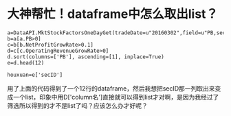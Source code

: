 # 大神帮忙！dataframe中怎么取出list？

	a=DataAPI.MktStockFactorsOneDayGet(tradeDate=u"20160302",field=u"PB,secID,NetProfitGrowRate,OperatingRevenueGrowRate",pandas="1")
    b=a[a.PB>0]
    c=b[b.NetProfitGrowRate>0.1]
    d=c[c.OperatingRevenueGrowRate>0]
    d.sort(columns=['PB'], ascending=[1], inplace=True)
    e=d.head(12)
    
    houxuan=e['secID']
    
用了上面的代码得到了一个12行的dataframe，然后我想把secID那一列取出来变成一个list，印象中用D['column名']直接就可以得到list才对啊，是因为我经过了筛选所以得到的才不是list了吗？应该怎么办才好呢？